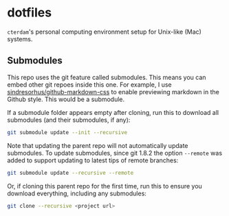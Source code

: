# dotfiles

`cterdam`'s personal computing environment setup for Unix-like (Mac) systems.

## Submodules

This repo uses the git feature called submodules. This means you can embed other
git repoes inside this one. For example, I use
[sindresorhus/github-markdown-css][1] to enable previewing markdown in the
Github style. This would be a submodule.

[1]:
https://github.com/sindresorhus/github-markdown-css

If a submodule folder appears empty after cloning, run this to download all
submodules (and their submodules, if any):

```zsh
git submodule update --init --recursive
```

Note that updating the parent repo will not automatically update submodules. To
update submodules, since git 1.8.2 the option `--remote` was added to support
updating to latest tips of remote branches:

```zsh
git submodule update --recursive --remote
```

Or, if cloning this parent repo for the first time, run this to ensure you
download everything, including any submodules:

```zsh
git clone --recursive <project url>
```
